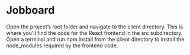 # Jobboard
Open the project’s root folder and navigate to the client directory. This is where you'll find the code for the React frontend in the src subdirectory. Open a terminal and run npm install from the client directory to install the node_modules required by the frontend code.

